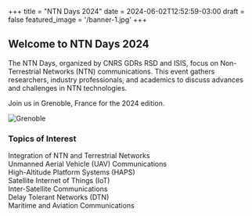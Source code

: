 +++
title = "NTN Days 2024"
date = 2024-06-02T12:52:59-03:00
draft = false
featured_image = '/banner-1.jpg'
+++

## Welcome to NTN Days 2024

The NTN Days, organized by CNRS GDRs RSD and ISIS, focus on Non-Terrestrial Networks (NTN) communications. This event gathers researchers, industry professionals, and academics to discuss advances and challenges in NTN technologies. 

Join us in Grenoble, France for the 2024 edition.

![Grenoble](/ntndays2024/grenoble.jpg)

### Topics of Interest

Integration of NTN and Terrestrial Networks\
Unmanned Aerial Vehicle (UAV) Communications\
High-Altitude Platform Systems (HAPS)\
Satellite Internet of Things (IoT)\
Inter-Satellite Communications\
Delay Tolerant Networks (DTN)\
Maritime and Aviation Communications
